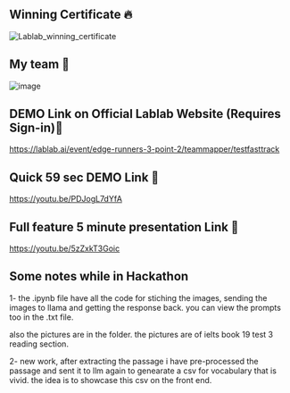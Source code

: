 ## Winning Certificate ️‍🔥

![Lablab_winning_certificate](https://github.com/user-attachments/assets/2b48139c-3b78-41fd-bc13-2ae42f964d5e)

## My team 👋

![image](https://github.com/user-attachments/assets/217ed897-4a50-4822-91a1-836278455f09)

## DEMO Link on Official Lablab Website (Requires Sign-in)🎥

https://lablab.ai/event/edge-runners-3-point-2/teammapper/testfasttrack

## Quick 59 sec DEMO Link 🎥

https://youtu.be/PDJogL7dYfA


## Full feature 5 minute presentation Link 🎥

https://youtu.be/5zZxkT3Goic




## Some notes while in Hackathon

1- the .ipynb file have all the code for stiching the images, sending the images to llama and getting the response back. you can view the prompts too in the .txt file.

also the pictures are in the folder.
the pictures are of ielts book 19 test 3 reading section.

2- new work, after extracting the passage i have pre-processed the passage and sent it to llm again to genearate a csv for vocabulary that is vivid. the idea is to showcase this csv on the front end.
